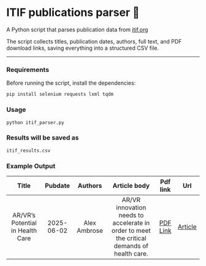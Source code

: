 
# ITIF publications parser 🚀

A Python script that parses publication data from [itif.org](https://itif.org/publications) 

The script collects titles, publication dates, authors, full text, and PDF download links, saving everything into a structured CSV file.

---

### Requirements
Before running the script, install the dependencies:
```
pip install selenium requests lxml tqdm
```
### Usage
```
python itif_parser.py
```
### Results will be saved as
```
itif_results.csv
```
### Example Output

| Title | Pubdate | Authors | Article body | Pdf link | Url |
|:------:|:--------:|:--------:|:-------------:|:--------:|:----:|
| AR/VR’s Potential in Health Care | 2025-06-02 | Alex Ambrose | AR/VR innovation needs to accelerate in order to meet the critical demands of health care. | [PDF Link](https://www2.itif.org/2025-ar-vr-health-care.pdf) | [Article](https://itif.org/publications/2025/06/02/arvrs-potential-in-health-care/) |
